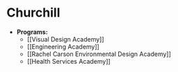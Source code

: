 # Churchill
- **Programs:**
  - [[Visual Design Academy]]
  - [[Engineering Academy]]
  - [[Rachel Carson Environmental Design Academy]]
  - [[Health Services Academy]]
